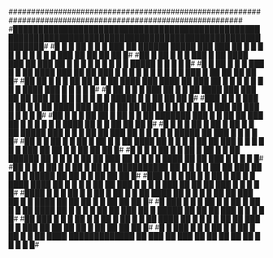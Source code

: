 ############################################################################################################
#██████████████████████████████████████████████████████████████████████████████████████████████████████████#
#█ █ █ ██ █ █ █ ███ ██    ██████        █████  ███  ███ ██ █   █ █   █ █   █ █   █ █   █ ███ ██ ██ ██ ██ █#
#██ █ ██ █ █ █ ███ █ ██    ████          ███     ██  ███ ██   █ █   █ █   █ █   █ █   █ █████  █  █  █  █ █#
#█ █ ██ █ █ █ ███ █ █ ██    ████        ███  ██   ██  ███ █  █ █   █ █   █ █   █ █   █ ███ █ ██ ██ ██ ██ █#
#██ ██ █ █ █ ██ ██ █ █ ██    ████      ███  ████   ██  ███ ██ █   █ █   █ █   █ █   █ ████ ███ █  █  █  █ █#
#█ ██ █ █ █ ███  ██ █ █ ██    ████    ███  ███ ██   ██  ███ ██   █ █   █ █   █ █   █ █████ █  █ ██ ██ ██ █#
#███ █ █ █ ███ █  ██ █ █ ██    ████  ███  ███ █ ██   ██  ███ █  █ █   █ █   █ █   █ ███ ██ ███ █  █  █  █ █#
#██ █ █ █ ██ ██ █  ██ █ █ ██    ███████  ███ █ █ ██   ██  ███ ██ █   █ █   █ █   █ ████ ██ █  █ ██ ██ ██ █#
#█ █ █ █ ██ █ ██ █  ██ █ █ ██    █████  ███ █ █ █ ██   ██  ███ ██   █ █   █ █   █ █████ ██ ███ █  █  █  █ █#
#██ █ █ ██ █ █ ██ █  ██ █ █ ██    ████  ██ █ █ █ █ ██   ██  ███ █  █ █   █ █   █ ███ ██ ██ █  █ ██ ██ ██ █#
#█ █ █ █ ██ █ █ ██ █  ██ █ █ ██  ██████  ██ █ █ █ █ ██   ██  ███ ██ █   █ █   █ ████ ██ ██ ███ █  █  █  █ █#
#██ █ █ █ ██ █ █ ██ █  ██ █ █ ██████████  ██ █ █ █ █ ██   ██  ███ ██   █ █   █ █████ ██ ██ █  █ ██ ██ ██ █#
#███ █ █ █ ██ █ █ ██ █  ██ █ █ ████  ████  ██ █ █ █ █ ██   ██  ███ █  █ █   █ ███ ██ ██ ██ ███ █  █  █  █ █#
#████ █ █ █ ██ █ █ ██ █  ██ █ █ ██    ████  ██ █ █ █ █ ██   ██  ███ ██ █   █ ████ ██ ██ ██ █  █ ██ ██ ██ █#
#█ ███ █ █ █ ██ █ █ ██ █  ██ █ █ ██    ████  ██ █ █ █ █ ██   ██  ███ ██   █ █████ ██ ██ ██ ███ █  █  █  █ █#
#██ ███ █ █ █ ██ █ █ ██ █  ██ █ █ ██    ████  ██ █ █ █ █ ██   ██  ███ █  █ ███ ██ ██ ██ ██ █ ██ ██ ██ ██ █#
#█ █ ███ █ █ █ ██ █ █ ██ █  ██ █ █ ██    ████  █████████████   ██  ███ ██ ███  ██ ██ ██ ██ ██  █  █  █  █ █#
